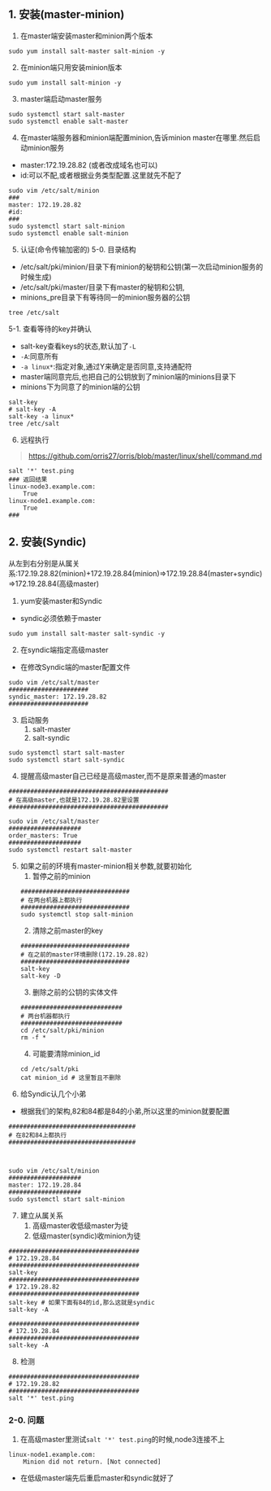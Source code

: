## 1. 安装(master-minion)
1. 在master端安装master和minion两个版本
```
sudo yum install salt-master salt-minion -y
```
2. 在minion端只用安装minion版本
```
sudo yum install salt-minion -y
```

3. master端启动master服务
```
sudo systemctl start salt-master
sudo systemctl enable salt-master
```
4. 在master端服务器和minion端配置minion,告诉minion master在哪里.然后启动minion服务
+ master:172.19.28.82 (或者改成域名也可以)
+ id:可以不配,或者根据业务类型配置.这里就先不配了
```
sudo vim /etc/salt/minion
###
master: 172.19.28.82
#id:
###
sudo systemctl start salt-minion
sudo systemctl enable salt-minion
```
5. 认证(命令传输加密的)
5-0. 目录结构
+ /etc/salt/pki/minion/目录下有minion的秘钥和公钥(第一次启动minion服务的时候生成)
+ /etc/salt/pki/master/目录下有master的秘钥和公钥,
+ minions_pre目录下有等待同一的minion服务器的公钥
```
tree /etc/salt
```
5-1. 查看等待的key并确认
+ salt-key查看keys的状态,默认加了`-L`
+ `-A`:同意所有
+ `-a linux*`:指定对象,通过Y来确定是否同意,支持通配符
+ master端同意完后,也把自己的公钥放到了minion端的minions目录下
+ minions下为同意了的minion端的公钥
```
salt-key
# salt-key -A
salt-key -a linux* 
tree /etc/salt
```

6. 远程执行
> https://github.com/orris27/orris/blob/master/linux/shell/command.md
```
salt '*' test.ping
### 返回结果
linux-node3.example.com:
    True
linux-node1.example.com:
    True
###
```

## 2. 安装(Syndic)
从左到右分别是从属关系:172.19.28.82(minion)+172.19.28.84(minion)=>172.19.28.84(master+syndic)=>172.19.28.84(高级master)
1. yum安装master和Syndic
+ syndic必须依赖于master
```
sudo yum install salt-master salt-syndic -y
```
2. 在syndic端指定高级master
+ 在修改Syndic端的master配置文件
```
sudo vim /etc/salt/master
######################
syndic_master: 172.19.28.82
######################
```
3. 启动服务
    1. salt-master
    2. salt-syndic
```
sudo systemctl start salt-master
sudo systemctl start salt-syndic
```
4. 提醒高级master自己已经是高级master,而不是原来普通的master
```
############################################
# 在高级master,也就是172.19.28.82里设置
############################################

sudo vim /etc/salt/master
####################
order_masters: True
####################
sudo systemctl restart salt-master
```
5. 如果之前的环境有master-minion相关参数,就要初始化
    1. 暂停之前的minion
    ```
    ##############################
    # 在两台机器上都执行
    ##############################
    sudo systemctl stop salt-minion
    ```
    2. 清除之前master的key
    ```
    ##############################
    # 在之前的master环境删除(172.19.28.82)
    ##############################
    salt-key
    salt-key -D
    ```
    3. 删除之前的公钥的实体文件
    ```
    ############################
    # 两台机器都执行
    ############################
    cd /etc/salt/pki/minion
    rm -f *
    ```
    4. 可能要清除minion_id
    ```
    cd /etc/salt/pki
    cat minion_id # 这里暂且不删除
    ```
6. 给Syndic认几个小弟
+ 根据我们的架构,82和84都是84的小弟,所以这里的minion就要配置
```
###################################
# 在82和84上都执行
###################################



sudo vim /etc/salt/minion
####################
master: 172.19.28.84
####################
sudo systemctl start salt-minion
```
7. 建立从属关系
    1. 高级master收低级master为徒
    2. 低级master(syndic)收minion为徒
```
####################################
# 172.19.28.84
####################################
salt-key
####################################
# 172.19.28.82
####################################
salt-key # 如果下面有84的id,那么这就是syndic
salt-key -A

####################################
# 172.19.28.84
####################################
salt-key -A

```
8. 检测
```
####################################
# 172.19.28.82
####################################
salt '*' test.ping
```

### 2-0. 问题
1. 在高级master里测试`salt '*' test.ping`的时候,node3连接不上
```
linux-node1.example.com:
    Minion did not return. [Not connected]
```
+ 在低级master端先后重启master和syndic就好了

